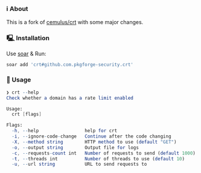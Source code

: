 ### ℹ️ About
This is a fork of [cemulus/crt](https://github.com/cemulus/crt) with some major changes.

### 🖳 Installation
Use [soar](https://github.com/pkgforge/soar) & Run:
```bash
soar add 'crt#github.com.pkgforge-security.crt'
```

### 🧰 Usage
```mathematica
❯ crt --help
Check whether a domain has a rate limit enabled

Usage:
  crt [flags]

Flags:
  -h, --help                 help for crt
  -i, --ignore-code-change   Continue after the code changing
  -X, --method string        HTTP method to use (default "GET")
  -o, --output string        Output file for logs
  -c, --requests-count int   Number of requests to send (default 1000)
  -t, --threads int          Number of threads to use (default 10)
  -u, --url string           URL to send requests to
```